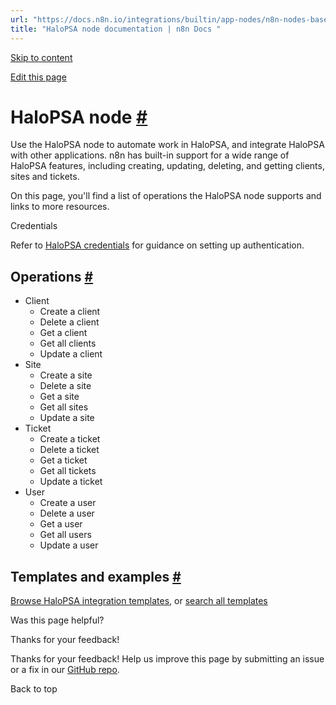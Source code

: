 ```yaml
---
url: "https://docs.n8n.io/integrations/builtin/app-nodes/n8n-nodes-base.halopsa/"
title: "HaloPSA node documentation | n8n Docs "
---
```


[Skip to content](https://docs.n8n.io/integrations/builtin/app-nodes/n8n-nodes-base.halopsa/#halopsa-node)

[Edit this page](https://github.com/n8n-io/n8n-docs/edit/main/docs/integrations/builtin/app-nodes/n8n-nodes-base.halopsa.md "Edit this page")

# HaloPSA node [\#](https://docs.n8n.io/integrations/builtin/app-nodes/n8n-nodes-base.halopsa/\#halopsa-node "Permanent link")

Use the HaloPSA node to automate work in HaloPSA, and integrate HaloPSA with other applications. n8n has built-in support for a wide range of HaloPSA features, including creating, updating, deleting, and getting clients, sites and tickets.

On this page, you'll find a list of operations the HaloPSA node supports and links to more resources.

Credentials

Refer to [HaloPSA credentials](https://docs.n8n.io/integrations/builtin/credentials/halopsa/) for guidance on setting up authentication.

## Operations [\#](https://docs.n8n.io/integrations/builtin/app-nodes/n8n-nodes-base.halopsa/\#operations "Permanent link")

- Client
  - Create a client
  - Delete a client
  - Get a client
  - Get all clients
  - Update a client
- Site
  - Create a site
  - Delete a site
  - Get a site
  - Get all sites
  - Update a site
- Ticket
  - Create a ticket
  - Delete a ticket
  - Get a ticket
  - Get all tickets
  - Update a ticket
- User
  - Create a user
  - Delete a user
  - Get a user
  - Get all users
  - Update a user

## Templates and examples [\#](https://docs.n8n.io/integrations/builtin/app-nodes/n8n-nodes-base.halopsa/\#templates-and-examples "Permanent link")

[Browse HaloPSA integration templates](https://n8n.io/integrations/halopsa/), or [search all templates](https://n8n.io/workflows/)

Was this page helpful?






Thanks for your feedback!






Thanks for your feedback! Help us improve this page by submitting an issue or a fix in our [GitHub repo](https://github.com/n8n-io/n8n-docs).


Back to top